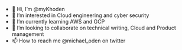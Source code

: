 - 👋 Hi, I’m @myKhoden
- 👀 I’m interested in Cloud engineering and cyber security 
- 🌱 I’m currently learning AWS and GCP
- 💞️ I’m looking to collaborate on technical writing, Cloud and Product management 
- 📫 How to reach me @michael_oden on twitter

<!---
myKhoden/myKhoden is a ✨ special ✨ repository because its `README.md` (this file) appears on your GitHub profile.
You can click the Preview link to take a look at your changes.
--->
